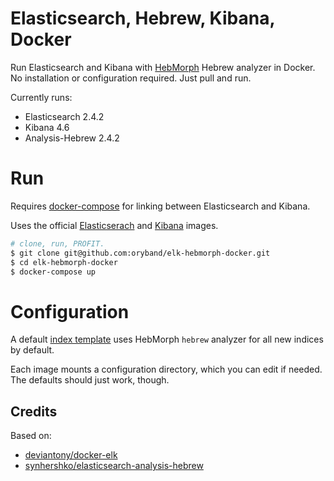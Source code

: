# Elasticsearch, Hebrew, Kibana, Docker

Run Elasticsearch and Kibana with [HebMorph][hebmorph] Hebrew analyzer in Docker.
No installation or configuration required.
Just pull and run.

Currently runs:

- Elasticsearch 2.4.2
- Kibana 4.6
- Analysis-Hebrew 2.4.2

# Run

Requires [docker-compose][compose] for linking between Elasticsearch and Kibana.

Uses the official [Elasticserach][elasticsearch docker]
and [Kibana][kibana docker] images.

```bash
# clone, run, PROFIT.
$ git clone git@github.com:oryband/elk-hebmorph-docker.git
$ cd elk-hebmorph-docker
$ docker-compose up
```

# Configuration

A default [index template][index template] uses HebMorph `hebrew` analyzer
for all new indices by default.

Each image mounts a configuration directory, which you can edit if needed.
The defaults should just work, though.

## Credits

Based on:

- [deviantony/docker-elk][docker-elk]
- [synhershko/elasticsearch-analysis-hebrew][analysis-hebrew]


[hebmorph]: http://code972.com/hebmorph
[docker-elk]: https://github.com/deviantony/docker-elk
[analysis-hebrew]: https://github.com/synhershko/elasticsearch-analysis-hebrew
[compose]: https://www.docker.com/products/docker-compose
[elasticsearch docker]: https://hub.docker.com/_/elasticsearch/
[kibana docker]: https://hub.docker.com/_/kibana/
[index template]: https://www.elastic.co/guide/en/elasticsearch/reference/1.7/indices-templates.html
